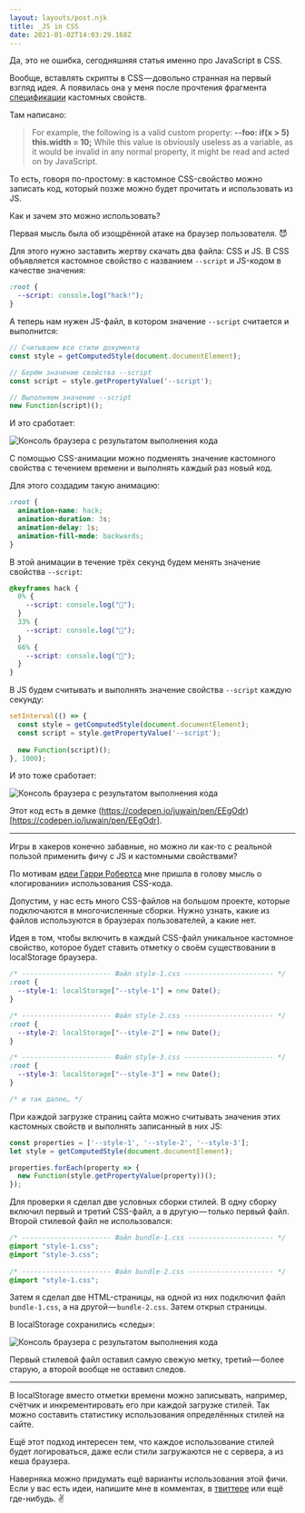 ```yaml
---
layout: layouts/post.njk
title: _JS in CSS
date: 2021-01-02T14:03:29.168Z
---
```

Да, это не ошибка, сегодняшняя статья именно про JavaScript в CSS.

Вообще, вставлять скрипты в CSS — довольно странная на первый взгляд идея. А появилась она у меня после прочтения фрагмента [спецификации](https://drafts.csswg.org/css-variables/#syntax) кастомных свойств.

Там написано:

> For example, the following is a valid custom property:
**--foo: if(x &gt; 5) this.width = 10;**
While this value is obviously useless as a variable, as it would be invalid in any normal property, it might be read and acted on by JavaScript.

То есть, говоря по-простому: в кастомное CSS-свойство можно записать код, который позже можно будет прочитать и использовать из JS.

Как и зачем это можно использовать?

Первая мысль была об изощрённой атаке на браузер пользователя. 😈

Для этого нужно заставить жертву скачать два файла: CSS и JS. В CSS объявляется кастомное свойство с названием `--script` и JS-кодом в качестве значения:

```css
:root {
  --script: console.log("hack!");
}
```

А теперь нам нужен JS-файл, в котором значение `--script` считается и выполнится:

```js
// Считываем все стили документа
const style = getComputedStyle(document.documentElement);

// Берём значение свойства --script
const script = style.getPropertyValue('--script');

// Выполняем значение --script
new Function(script)();
```

И это сработает:

![Консоль браузера с результатом выполнения кода](/images/1-qizkchbeg-bk4kcx84zikq.png "Консоль браузера с результатом выполнения кода")

С помощью CSS-анимации можно подменять значение кастомного свойства с течением времени и выполнять каждый раз новый код.

Для этого создадим такую анимацию:

```css
:root {
  animation-name: hack;
  animation-duration: 3s;
  animation-delay: 1s;
  animation-fill-mode: backwards;
}
```

В этой анимации в течение трёх секунд будем менять значение свойства `--script`:

```css
@keyframes hack {
  0% {
    --script: console.log("🙈");
  }
  33% {
    --script: console.log("🙉");
  }
  66% {
    --script: console.log("🙊");
  }
}
```

В JS будем считывать и выполнять значение свойства `--script` каждую секунду:

```js
setInterval(() => {
  const style = getComputedStyle(document.documentElement);
  const script = style.getPropertyValue('--script');
  
  new Function(script)();
}, 1000);
```

И это тоже сработает:

![Консоль браузера с результатом выполнения кода](/images/1-md2rtxmnx0xt-tvifkx45g.gif "Консоль браузера с результатом выполнения кода")

Этот код есть в демке (https://codepen.io/juwain/pen/EEgOdr)[https://codepen.io/juwain/pen/EEgOdr].

---

Игры в хакеров конечно забавные, но можно ли как-то с реальной пользой применить фичу с JS и кастомными свойствами?

По мотивам [идеи Гарри Робертса](https://csswizardry.com/2018/01/finding-dead-css/) мне пришла в голову мысль о «логировании» использования CSS-кода.

Допустим, у нас есть много CSS-файлов на большом проекте, которые подключаются в многочисленные сборки. Нужно узнать, какие из файлов используются в браузерах пользователей, а какие нет.

Идея в том, чтобы включить в каждый CSS-файл уникальное кастомное свойство, которое будет ставить отметку о своём существовании в localStorage браузера.

```css
/* ---------------------- Файл style-1.css ---------------------- */
:root {
  --style-1: localStorage["--style-1"] = new Date();
}

/* ---------------------- Файл style-2.css ---------------------- */
:root {
  --style-2: localStorage["--style-2"] = new Date();
}

/* ---------------------- Файл style-3.css ---------------------- */
:root {
  --style-3: localStorage["--style-3"] = new Date();
}

/* и так далее… */
```

При каждой загрузке страниц сайта можно считывать значения этих кастомных свойств и выполнять записанный в них JS:

```js
const properties = ['--style-1', '--style-2', '--style-3'];
let style = getComputedStyle(document.documentElement);

properties.forEach(property => {
  new Function(style.getPropertyValue(property))();
});
```

Для проверки я сделал две условных сборки стилей. В одну сборку включил первый и третий CSS-файл, а в другую — только первый файл. Второй стилевой файл не использовался:

```css
/* ---------------------- Файл bundle-1.css --------------------- */
@import "style-1.css";
@import "style-3.css";
  
/* ---------------------- Файл bundle-2.css --------------------- */
@import "style-1.css";
```

Затем я сделал две HTML-страницы, на одной из них подключил файл `bundle-1.css`, а на другой — `bundle-2.css`. Затем открыл страницы.

В localStorage сохранились «следы»:

![Консоль браузера с результатом выполнения кода](/images/1-qw8twl9pzsea27abgzueqq.gif "Консоль браузера с результатом выполнения кода")

Первый стилевой файл оставил самую свежую метку, третий — более старую, а второй вообще не оставил следов.

---

В localStorage вместо отметки времени можно записывать, например, счётчик и инкрементировать его при каждой загрузке стилей. Так можно составить статистику использования определённых стилей на сайте.

Ещё этот подход интересен тем, что каждое использование стилей будет логироваться, даже если стили загружаются не с сервера, а из кеша браузера.

Наверняка можно придумать ещё варианты использования этой фичи. Если у вас есть идеи, напишите мне в комментах, в [твиттере](https://twitter.com/juwain) или ещё где-нибудь. ✌️




